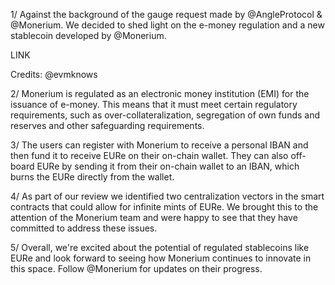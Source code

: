1/ Against the background of the gauge request made by @AngleProtocol & @Monerium. We decided to shed light on the e-money regulation and a new stablecoin developed by @Monerium.

LINK

Credits: @evmknows

2/ Monerium is regulated as an electronic money institution (EMI) for the issuance of e-money. This means that it must meet certain regulatory requirements, such as over-collateralization, segregation of own funds and reserves and other safeguarding requirements.

3/ The users can register with Monerium to receive a personal IBAN and then fund it to receive EURe on their on-chain wallet. They can also off-board EURe by sending it from their on-chain wallet to an IBAN, which burns the EURe directly from the wallet.

4/ As part of our review we identified two centralization vectors in the smart contracts that could allow for infinite mints of EURe. We brought this to the attention of the Monerium team and were happy to see that they have committed to address these issues.

5/ Overall, we're excited about the potential of regulated stablecoins like EURe and look forward to seeing how Monerium continues to innovate in this space. Follow @Monerium for updates on their progress.